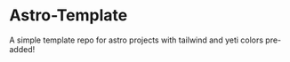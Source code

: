 # Astro-Template
A simple template repo for astro projects with tailwind and yeti colors pre-added!
